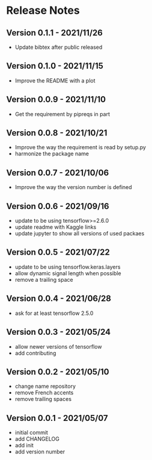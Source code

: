 # Release Notes

## Version 0.1.1 - 2021/11/26
* Update bibtex after public released

## Version 0.1.0 - 2021/11/15
* Improve the README with a plot

## Version 0.0.9 - 2021/11/10
* Get the requirement by pipreqs in part

## Version 0.0.8 - 2021/10/21
* Improve the way the requirement is read by setup.py
* harmonize the package name

## Version 0.0.7 - 2021/10/06
* Improve the way the version number is defined

## Version 0.0.6 - 2021/09/16
* update to be using tensorflow>=2.6.0
* update readme with Kaggle links
* update jupyter to show all versions of used packaes

## Version 0.0.5 - 2021/07/22
* update to be using tensorflow.keras.layers
* allow dynamic signal length when possible
* remove a trailing space

## Version 0.0.4 - 2021/06/28
* ask for at least tensorflow 2.5.0

## Version 0.0.3 - 2021/05/24
* allow newer versions of tensorflow
* add contributing

## Version 0.0.2 - 2021/05/10
* change name repository
* remove French accents
* remove trailing spaces

## Version 0.0.1 - 2021/05/07
* initial commit
* add CHANGELOG
* add init
* add version number
